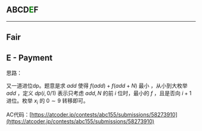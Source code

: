 ## ABCD<font color=green>E</font>F

---

## Fair

## E - Payment

思路：

又一道进位dp。题意是求 $add$ 使得 $f(add) + f(add + N)$ 最小 ，从小到大枚举 $add$ ，定义 $dp(i, 0/1)$ 表示只考虑 $add, N$ 的前 $i$ 位时，最小的 $f$ ，且是否向 $i+1$ 进位。枚举 $x_i$ 的 $0\sim 9$ 转移即可。

AC代码：[https://atcoder.jp/contests/abc155/submissions/58273910](https://atcoder.jp/contests/abc155/submissions/58273910)